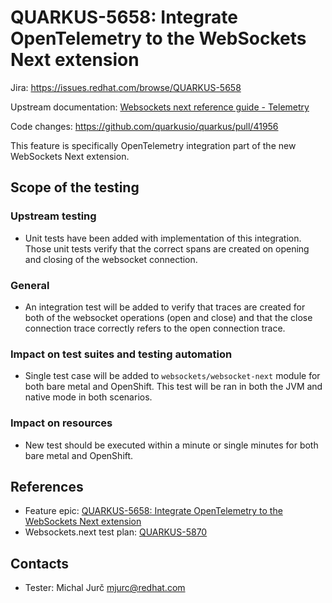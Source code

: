# QUARKUS-5658: Integrate OpenTelemetry to the WebSockets Next extension

Jira: https://issues.redhat.com/browse/QUARKUS-5658

Upstream documentation: [Websockets next reference guide - Telemetry](https://quarkus.io/version/main/guides/websockets-next-reference#telemetry)

Code changes: https://github.com/quarkusio/quarkus/pull/41956

This feature is specifically OpenTelemetry integration part of the new WebSockets Next extension.

## Scope of the testing

### Upstream testing
* Unit tests have been added with implementation of this integration. Those 
  unit tests verify that the correct spans are created on opening and closing
  of the websocket connection.

### General
* An integration test will be added to verify that traces are created for both
  of the websocket operations (open and close) and that the close connection 
  trace correctly refers to the open connection trace.

### Impact on test suites and testing automation
* Single test case will be added to `websockets/websocket-next` module for both
  bare metal and OpenShift. This test will be ran in both the JVM and native 
  mode in both scenarios.

### Impact on resources
* New test should be executed within a minute or single minutes for both bare
  metal and OpenShift.

## References
* Feature epic: [QUARKUS-5658: Integrate OpenTelemetry to the WebSockets Next extension](https://issues.redhat.com/browse/QUARKUS-5658)
* Websockets.next test plan: [QUARKUS-5870](QUARKUS-5870.md)

## Contacts
* Tester: Michal Jurč <mjurc@redhat.com>